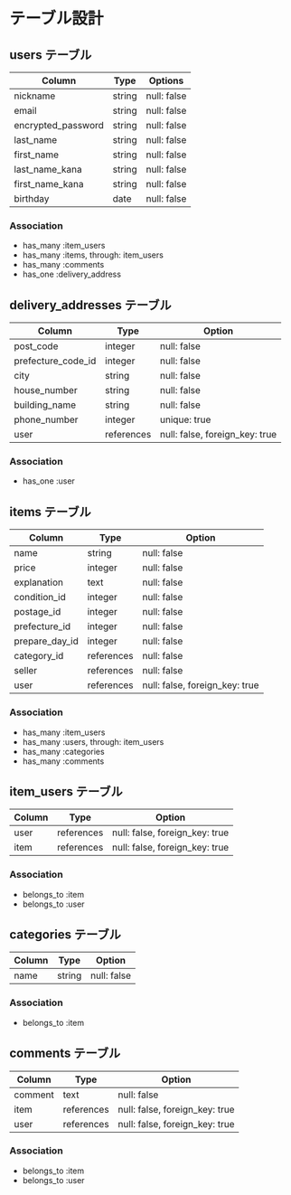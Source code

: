 # テーブル設計

## users テーブル

| Column             | Type   | Options     |
| ------------------ | ------ | ----------- |
| nickname           | string | null: false |
| email              | string | null: false |
| encrypted_password | string | null: false |
| last_name          | string | null: false |
| first_name         | string | null: false |
| last_name_kana     | string | null: false | 
| first_name_kana    | string | null: false |
| birthday           | date   | null: false | 

### Association

- has_many :item_users
- has_many :items, through: item_users
- has_many :comments
- has_one :delivery_address

## delivery_addresses テーブル

| Column             | Type       | Option                         |
| ------------------ | ---------- | ------------------------------ |
| post_code          | integer    | null: false                    |
| prefecture_code_id | integer    | null: false                    |
| city               | string     | null: false                    |
| house_number       | string     | null: false                    |
| building_name      | string     | null: false                    |
| phone_number       | integer    | unique: true                   |
| user               | references | null: false, foreign_key: true |

### Association

- has_one :user

## items テーブル

| Column         | Type       | Option                         |
| -------------- | ---------- | ------------------------------ |
| name           | string     | null: false                    |
| price          | integer    | null: false                    |
| explanation    | text       | null: false                    |
| condition_id   | integer    | null: false                    |  
| postage_id     | integer    | null: false                    |
| prefecture_id  | integer    | null: false                    |
| prepare_day_id | integer    | null: false                    |
| category_id    | references | null: false                    |
| seller         | references | null: false                    |
| user           | references | null: false, foreign_key: true |

### Association

- has_many :item_users
- has_many :users, through: item_users
- has_many :categories
- has_many :comments

## item_users テーブル

| Column | Type       | Option                         |
| ------ | ---------- | ------------------------------ |
| user   | references | null: false, foreign_key: true |
| item   | references | null: false, foreign_key: true |

### Association

- belongs_to :item
- belongs_to :user

## categories テーブル

| Column | Type   | Option      |
| ------ | ------ | ----------- |
| name   | string | null: false |

### Association

- belongs_to :item

## comments テーブル

| Column  | Type       | Option                         |
| ------- | ---------- | ------------------------------ |
| comment | text       | null: false                    |
| item    | references | null: false, foreign_key: true |
| user    | references | null: false, foreign_key: true |

### Association

- belongs_to :item
- belongs_to :user